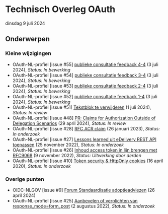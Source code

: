 <!-----------------------------







   :warning: Dit bestand wordt automatisch gegenereerd.
   :warning: Handmatige toevoegingen worden overschreven.







----------------------------->
# Technisch Overleg OAuth

dinsdag 9 juli 2024
## Onderwerpen

### Kleine wijzigingen
* OAuth-NL-profiel [issue #55] [publieke consultatie feedback 4-4](https://github.com/Logius-standaarden/OAuth-NL-profiel/issues/55) (3 juli 2024), _Status: In bewerking_
* OAuth-NL-profiel [issue #54] [publieke consultatie feedback 3-4](https://github.com/Logius-standaarden/OAuth-NL-profiel/issues/54) (3 juli 2024), _Status: In bewerking_
* OAuth-NL-profiel [issue #53] [publieke consultatie feedback 2-4](https://github.com/Logius-standaarden/OAuth-NL-profiel/issues/53) (3 juli 2024), _Status: In bewerking_
* OAuth-NL-profiel [issue #52] [publieke consultatie feedback 1-4](https://github.com/Logius-standaarden/OAuth-NL-profiel/issues/52) (3 juli 2024), _Status: In bewerking_
* OAuth-NL-profiel [issue #51] [Tekstblok te verwijderen](https://github.com/Logius-standaarden/OAuth-NL-profiel/issues/51) (1 juli 2024), _Status: In review_
* OAuth-NL-profiel [issue #48] [PR: Claims for Authorization Outside of Delegation Scenarios](https://github.com/Logius-standaarden/OAuth-NL-profiel/pull/48) (29 april 2024), _Status: In review_
* OAuth-NL-profiel [issue #28] [RFC ACR claim](https://github.com/Logius-standaarden/OAuth-NL-profiel/issues/28) (26 januari 2023), _Status: In onderzoek_
* OAuth-NL-profiel [issue #27] [Lessons learned uit eDelivery REST API toepassen](https://github.com/Logius-standaarden/OAuth-NL-profiel/issues/27) (25 november 2022), _Status: In onderzoek_
* OAuth-NL-profiel [issue #26] [Inhoud access token in lijn brengen met RFC9068](https://github.com/Logius-standaarden/OAuth-NL-profiel/issues/26) (9 november 2022), _Status: Uitwerking door derden_
* OAuth-NL-profiel [issue #10] [Token security & HttpOnly cookies](https://github.com/Logius-standaarden/OAuth-NL-profiel/issues/10) (16 april 2020), _Status: In onderzoek_

### Overige punten
* OIDC-NLGOV [issue #9] [Forum Standaardisatie adoptieadviezen](https://github.com/Logius-standaarden/OIDC-NLGOV/issues/9) (26 april 2024)
* OAuth-NL-profiel [issue #25] [Aanbevelen of verplichten van response_mode=form_post](https://github.com/Logius-standaarden/OAuth-NL-profiel/issues/25) (2 augustus 2022), _Status: In onderzoek_
